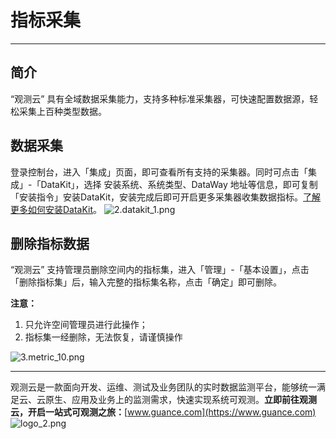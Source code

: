 # 指标采集
---

## 简介

“观测云” 具有全域数据采集能力，支持多种标准采集器，可快速配置数据源，轻松采集上百种类型数据。

## 数据采集

登录控制台，进入「集成」页面，即可查看所有支持的采集器。同时可点击「集成」-「DataKit」，选择 安装系统、系统类型、DataWay 地址等信息，即可复制「安装指令」安装DataKit，安装完成后即可开启更多采集器收集数据指标。[了解更多如何安装DataKit](https://www.yuque.com/dataflux/datakit/datakit-install)。
![2.datakit_1.png](https://cdn.nlark.com/yuque/0/2022/png/21511848/1650522264509-98dd3d17-ea5a-4052-a98d-7bcf8fa23b38.png#clientId=uadc0581f-dbdd-4&crop=0&crop=0&crop=1&crop=1&from=drop&id=uffc96c62&margin=%5Bobject%20Object%5D&name=2.datakit_1.png&originHeight=777&originWidth=1228&originalType=binary&ratio=1&rotation=0&showTitle=false&size=189768&status=done&style=none&taskId=u2930421e-b9e3-4450-a3c0-88df664e4c5&title=)
## 删除指标数据

“观测云” 支持管理员删除空间内的指标集，进入「管理」-「基本设置」，点击「删除指标集」后，输入完整的指标集名称，点击「确定」即可删除。

**注意：**

1. 只允许空间管理员进行此操作；
1. 指标集一经删除，无法恢复，请谨慎操作

![3.metric_10.png](https://cdn.nlark.com/yuque/0/2021/png/21511848/1631092577689-9fcb2fdc-7a44-4a6d-8ebf-a539b4513517.png#clientId=u87557090-7d81-4&crop=0&crop=0&crop=1&crop=1&from=drop&id=u760b38e7&margin=%5Bobject%20Object%5D&name=3.metric_10.png&originHeight=628&originWidth=912&originalType=binary&ratio=1&rotation=0&showTitle=false&size=65417&status=done&style=stroke&taskId=u61c7f637-d92c-47fc-807b-99682484cfd&title=)


---

观测云是一款面向开发、运维、测试及业务团队的实时数据监测平台，能够统一满足云、云原生、应用及业务上的监测需求，快速实现系统可观测。**立即前往观测云，开启一站式可观测之旅：**[www.guance.com](https://www.guance.com)
![logo_2.png](https://cdn.nlark.com/yuque/0/2022/png/21511848/1642758751248-38e0f05b-a99c-4d5d-9ec6-682164d26d5b.png#clientId=u6ee8b02e-0983-4&crop=0&crop=0&crop=1&crop=1&from=drop&id=ucac9831d&margin=%5Bobject%20Object%5D&name=logo_2.png&originHeight=169&originWidth=746&originalType=binary&ratio=1&rotation=0&showTitle=false&size=139415&status=done&style=none&taskId=u932b8698-467d-4560-8fb1-d7b2cee2b66&title=)
